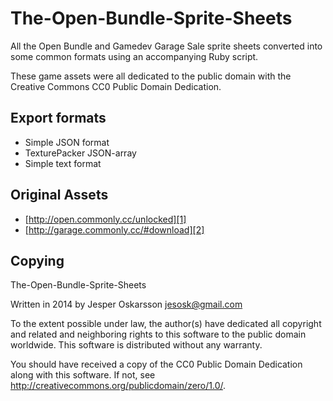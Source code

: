 The-Open-Bundle-Sprite-Sheets
=============================

All the Open Bundle and Gamedev Garage Sale sprite sheets converted into some common formats using an accompanying Ruby script.

These game assets were all dedicated to the public domain with the Creative Commons CC0 Public Domain Dedication.

Export formats
-------------
- Simple JSON format
- TexturePacker JSON-array
- Simple text format

Original Assets
-------------
- [http://open.commonly.cc/unlocked][1]
- [http://garage.commonly.cc/#download][2]

Copying
------
The-Open-Bundle-Sprite-Sheets

Written in 2014 by Jesper Oskarsson jesosk@gmail.com

To the extent possible under law, the author(s) have dedicated all copyright
and related and neighboring rights to this software to the public domain worldwide.
This software is distributed without any warranty.

You should have received a copy of the CC0 Public Domain Dedication along with this software.
If not, see <http://creativecommons.org/publicdomain/zero/1.0/>.

[1]: http://open.commonly.cc/unlocked
[2]: http://garage.commonly.cc/#download
